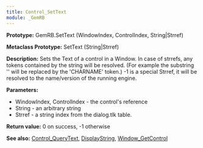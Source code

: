```yaml
---
title: Control_SetText
module: _GemRB
---
```


**Prototype:** GemRB.SetText (WindowIndex, ControlIndex, String|Strref)

**Metaclass Prototype:** SetText (String|Strref)

**Description:** Sets the Text of a control in a Window. In case of 
strrefs, any tokens contained by the string will be resolved. (For 
example the substring '<CHARNAME>' will be replaced by the 'CHARNAME' 
token.) -1 is a special Strref, it will be resolved to the name/version 
of the running engine.

**Parameters:**
  * WindowIndex, ControlIndex - the control's reference
  * String - an arbitrary string
  * Strref - a string index from the dialog.tlk table.

**Return value:** 0 on success, -1 otherwise

**See also:** [Control_QueryText](Control_QueryText.md), [DisplayString](DisplayString.md), [Window_GetControl](Window_GetControl.md)
